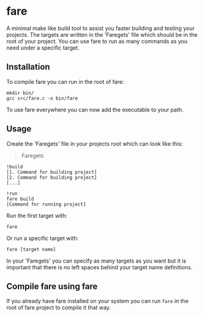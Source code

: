 # fare
A minimal make like build tool to assist you faster building and testing your projects. The targets are written in the 'Faregets' file which should be in the root of your project. You can use fare to run as many commands as you need under a specific target.

## Installation
To compile fare you can run in the root of fare:
```
mkdir bin/
gcc src/fare.c -o bin/fare
```
To use fare everywhere you can now add the executable to your path.

## Usage
Create the 'Faregets' file in your projects root which can look like this:
> Faregets
```
!build
[1. Command for building project]
[2. Command for building project]
[...]

!run
fare build
[Command for running project]
```
Run the first target with:
```
fare
```
Or run a specific target with:
```
fare [target name]
```
In your 'Faregets' you can specify as many targets as you want but it is important that there is no left spaces behind your target name definitions.

## Compile fare using fare
If you already have fare installed on your system you can run `fare` in the root of fare project to compile it that way.
